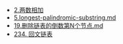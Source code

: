 - [2.两数相加](./2.两数相加.md)
- [5.longest-palindromic-substring.md](./5.longest-palindromic-substring.md)
- [19.删除链表的倒数第N个节点.md](./19.删除链表的倒数第N个节点.md)
- [234. 回文链表](https://leetcode-cn.com/problems/palindrome-linked-list/)